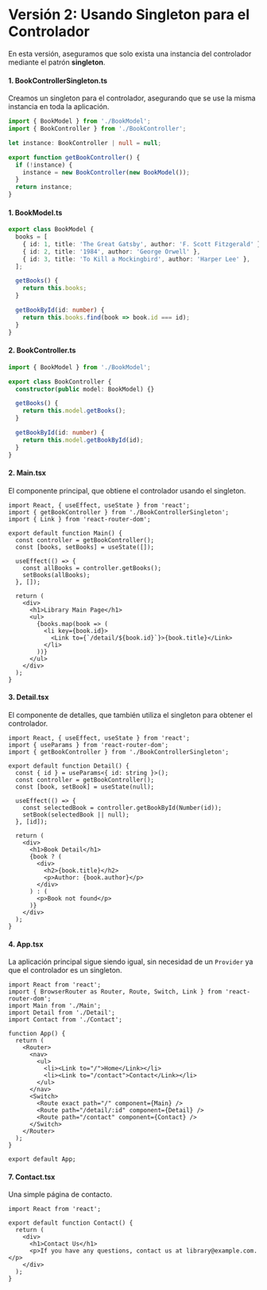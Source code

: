 # **Versión 2: Usando Singleton para el Controlador**

En esta versión, aseguramos que solo exista una instancia del controlador mediante el patrón **singleton**.

#### **1. BookControllerSingleton.ts**
Creamos un singleton para el controlador, asegurando que se use la misma instancia en toda la aplicación.

```typescript
import { BookModel } from './BookModel';
import { BookController } from './BookController';

let instance: BookController | null = null;

export function getBookController() {
  if (!instance) {
    instance = new BookController(new BookModel());
  }
  return instance;
}
```

#### **1. BookModel.ts**
```typescript
export class BookModel {
  books = [
    { id: 1, title: 'The Great Gatsby', author: 'F. Scott Fitzgerald' },
    { id: 2, title: '1984', author: 'George Orwell' },
    { id: 3, title: 'To Kill a Mockingbird', author: 'Harper Lee' },
  ];

  getBooks() {
    return this.books;
  }

  getBookById(id: number) {
    return this.books.find(book => book.id === id);
  }
}
```

#### **2. BookController.ts**
```typescript
import { BookModel } from './BookModel';

export class BookController {
  constructor(public model: BookModel) {}

  getBooks() {
    return this.model.getBooks();
  }

  getBookById(id: number) {
    return this.model.getBookById(id);
  }
}
```

#### **2. Main.tsx**
El componente principal, que obtiene el controlador usando el singleton.

```tsx
import React, { useEffect, useState } from 'react';
import { getBookController } from './BookControllerSingleton';
import { Link } from 'react-router-dom';

export default function Main() {
  const controller = getBookController();
  const [books, setBooks] = useState([]);

  useEffect(() => {
    const allBooks = controller.getBooks();
    setBooks(allBooks);
  }, []);

  return (
    <div>
      <h1>Library Main Page</h1>
      <ul>
        {books.map(book => (
          <li key={book.id}>
            <Link to={`/detail/${book.id}`}>{book.title}</Link>
          </li>
        ))}
      </ul>
    </div>
  );
}
```

#### **3. Detail.tsx**
El componente de detalles, que también utiliza el singleton para obtener el controlador.

```tsx
import React, { useEffect, useState } from 'react';
import { useParams } from 'react-router-dom';
import { getBookController } from './BookControllerSingleton';

export default function Detail() {
  const { id } = useParams<{ id: string }>();
  const controller = getBookController();
  const [book, setBook] = useState(null);

  useEffect(() => {
    const selectedBook = controller.getBookById(Number(id));
    setBook(selectedBook || null);
  }, [id]);

  return (
    <div>
      <h1>Book Detail</h1>
      {book ? (
        <div>
          <h2>{book.title}</h2>
          <p>Author: {book.author}</p>
        </div>
      ) : (
        <p>Book not found</p>
      )}
    </div>
  );
}
```

#### **4. App.tsx**
La aplicación principal sigue siendo igual, sin necesidad de un `Provider` ya que el controlador es un singleton.

```tsx
import React from 'react';
import { BrowserRouter as Router, Route, Switch, Link } from 'react-router-dom';
import Main from './Main';
import Detail from './Detail';
import Contact from './Contact';

function App() {
  return (
    <Router>
      <nav>
        <ul>
          <li><Link to="/">Home</Link></li>
          <li><Link to="/contact">Contact</Link></li>
        </ul>
      </nav>
      <Switch>
        <Route exact path="/" component={Main} />
        <Route path="/detail/:id" component={Detail} />
        <Route path="/contact" component={Contact} />
      </Switch>
    </Router>
  );
}

export default App;
```

#### **7. Contact.tsx**
Una simple página de contacto.

```tsx
import React from 'react';

export default function Contact() {
  return (
    <div>
      <h1>Contact Us</h1>
      <p>If you have any questions, contact us at library@example.com.</p>
    </div>
  );
}
```

